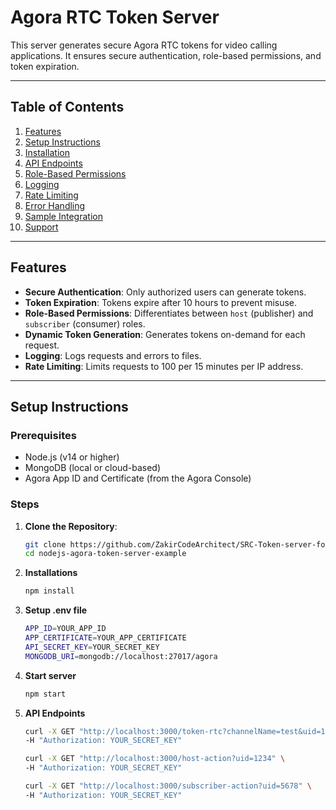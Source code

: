 # Agora RTC Token Server

This server generates secure Agora RTC tokens for video calling applications. It ensures secure authentication, role-based permissions, and token expiration.

---

## Table of Contents
1. [Features](#features)
2. [Setup Instructions](#setup-instructions)
3. [Installation](#installation)
4. [API Endpoints](#api-endpoints)
5. [Role-Based Permissions](#role-based-permissions)
6. [Logging](#logging)
7. [Rate Limiting](#rate-limiting)
8. [Error Handling](#error-handling)
9. [Sample Integration](#sample-integration)
10. [Support](#support)

---

## Features
- **Secure Authentication**: Only authorized users can generate tokens.
- **Token Expiration**: Tokens expire after 10 hours to prevent misuse.
- **Role-Based Permissions**: Differentiates between `host` (publisher) and `subscriber` (consumer) roles.
- **Dynamic Token Generation**: Generates tokens on-demand for each request.
- **Logging**: Logs requests and errors to files.
- **Rate Limiting**: Limits requests to 100 per 15 minutes per IP address.

---

## Setup Instructions

### Prerequisites
- Node.js (v14 or higher)
- MongoDB (local or cloud-based)
- Agora App ID and Certificate (from the Agora Console)

### Steps
1. **Clone the Repository**:
   ```bash
   git clone https://github.com/ZakirCodeArchitect/SRC-Token-server-for-Agora.git
   cd nodejs-agora-token-server-example

2. **Installations**
    ```bash
    npm install
    
4. **Setup .env file**
    ```bash
    APP_ID=YOUR_APP_ID
    APP_CERTIFICATE=YOUR_APP_CERTIFICATE
    API_SECRET_KEY=YOUR_SECRET_KEY
    MONGODB_URI=mongodb://localhost:27017/agora
    
6. **Start server**
    ```bash
    npm start
    
8. **API Endpoints**
    ```bash
    curl -X GET "http://localhost:3000/token-rtc?channelName=test&uid=1234" \
    -H "Authorization: YOUR_SECRET_KEY"

    curl -X GET "http://localhost:3000/host-action?uid=1234" \
    -H "Authorization: YOUR_SECRET_KEY"

    curl -X GET "http://localhost:3000/subscriber-action?uid=5678" \
    -H "Authorization: YOUR_SECRET_KEY"
    
